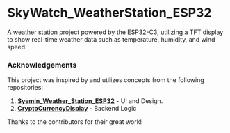 # SkyWatch_WeatherStation_ESP32
A weather station project powered by the ESP32-C3, utilizing a TFT display to show real-time weather data such as temperature, humidity, and wind speed.





### Acknowledgements

This project was inspired by and utilizes concepts from the following repositories:

1. **[Syemin_Weather_Station_ESP32]([URL](https://github.com/syeminpark/Syemin_Weather_Station_ESP32))** - UI and Design.
2. **[CryptoCurrencyDisplay]([URL](https://github.com/Muten-Roshi-Sama/CryptoCurrencyDisplay))** - Backend Logic

Thanks to the contributors for their great work!
